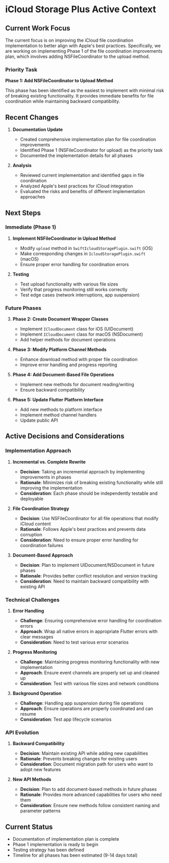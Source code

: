 # iCloud Storage Plus Active Context

## Current Work Focus

The current focus is on improving the iCloud file coordination implementation to better align with Apple's best practices. Specifically, we are working on implementing Phase 1 of the file coordination improvements plan, which involves adding NSFileCoordinator to the upload method.

### Priority Task

**Phase 1: Add NSFileCoordinator to Upload Method**

This phase has been identified as the easiest to implement with minimal risk of breaking existing functionality. It provides immediate benefits for file coordination while maintaining backward compatibility.

## Recent Changes

1. **Documentation Update**
   - Created comprehensive implementation plan for file coordination improvements
   - Identified Phase 1 (NSFileCoordinator for upload) as the priority task
   - Documented the implementation details for all phases

2. **Analysis**
   - Reviewed current implementation and identified gaps in file coordination
   - Analyzed Apple's best practices for iCloud integration
   - Evaluated the risks and benefits of different implementation approaches

## Next Steps

### Immediate (Phase 1)

1. **Implement NSFileCoordinator in Upload Method**
   - Modify `upload` method in `SwiftIcloudStoragePlugin.swift` (iOS)
   - Make corresponding changes in `IcloudStoragePlugin.swift` (macOS)
   - Ensure proper error handling for coordination errors

2. **Testing**
   - Test upload functionality with various file sizes
   - Verify that progress monitoring still works correctly
   - Test edge cases (network interruptions, app suspension)

### Future Phases

3. **Phase 2: Create Document Wrapper Classes**
   - Implement `ICloudDocument` class for iOS (UIDocument)
   - Implement `ICloudDocument` class for macOS (NSDocument)
   - Add helper methods for document operations

4. **Phase 3: Modify Platform Channel Methods**
   - Enhance download method with proper file coordination
   - Improve error handling and progress reporting

5. **Phase 4: Add Document-Based File Operations**
   - Implement new methods for document reading/writing
   - Ensure backward compatibility

6. **Phase 5: Update Flutter Platform Interface**
   - Add new methods to platform interface
   - Implement method channel handlers
   - Update public API

## Active Decisions and Considerations

### Implementation Approach

1. **Incremental vs. Complete Rewrite**
   - **Decision**: Taking an incremental approach by implementing improvements in phases
   - **Rationale**: Minimizes risk of breaking existing functionality while still improving the implementation
   - **Consideration**: Each phase should be independently testable and deployable

2. **File Coordination Strategy**
   - **Decision**: Use NSFileCoordinator for all file operations that modify iCloud content
   - **Rationale**: Follows Apple's best practices and prevents data corruption
   - **Consideration**: Need to ensure proper error handling for coordination failures

3. **Document-Based Approach**
   - **Decision**: Plan to implement UIDocument/NSDocument in future phases
   - **Rationale**: Provides better conflict resolution and version tracking
   - **Consideration**: Need to maintain backward compatibility with existing API

### Technical Challenges

1. **Error Handling**
   - **Challenge**: Ensuring comprehensive error handling for coordination errors
   - **Approach**: Wrap all native errors in appropriate Flutter errors with clear messages
   - **Consideration**: Need to test various error scenarios

2. **Progress Monitoring**
   - **Challenge**: Maintaining progress monitoring functionality with new implementation
   - **Approach**: Ensure event channels are properly set up and cleaned up
   - **Consideration**: Test with various file sizes and network conditions

3. **Background Operation**
   - **Challenge**: Handling app suspension during file operations
   - **Approach**: Ensure operations are properly coordinated and can resume
   - **Consideration**: Test app lifecycle scenarios

### API Evolution

1. **Backward Compatibility**
   - **Decision**: Maintain existing API while adding new capabilities
   - **Rationale**: Prevents breaking changes for existing users
   - **Consideration**: Document migration path for users who want to adopt new features

2. **New API Methods**
   - **Decision**: Plan to add document-based methods in future phases
   - **Rationale**: Provides more advanced capabilities for users who need them
   - **Consideration**: Ensure new methods follow consistent naming and parameter patterns

## Current Status

- Documentation of implementation plan is complete
- Phase 1 implementation is ready to begin
- Testing strategy has been defined
- Timeline for all phases has been estimated (9-14 days total)
